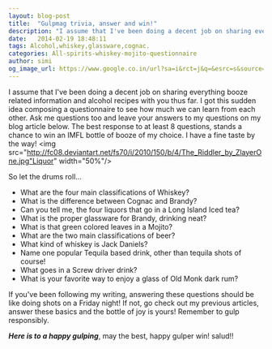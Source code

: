 ```yaml
---
layout: blog-post
title:  "Gulpmag trivia, answer and win!"
description: "I assume that I've been doing a decent job on sharing everything booze related information and alcohol recipes with you thus far. I got this sudden idea composing a questionnaire to see how much  we can learn from each other. Ask me questions too and leave your answers to my questions on my blog article below. The best response to at least 8 questions, stands a chance to win an IMFL bottle of booze of my choice."
date:   2014-02-19 18:48:11
tags: Alcohol,whiskey,glassware,cognac.
categories: All-spirits-whiskey-mojito-questionnaire
author: simi
og_image_url: https://www.google.co.in/url?sa=i&rct=j&q=&esrc=s&source=images&cd=&cad=rja&docid=NJeJW1VT5BgNhM&tbnid=Rr2_wSr1VzWFvM:&ved=0CAUQjRw&url=http%3A%2F%2Fbatman.wikia.com%2Fwiki%2FThe_Riddler_(Jim_Carrey)&ei=SHUEU6GoNMjtrAefh4AQ&psig=AFQjCNElI6PTgRDkkbC8qPntl6oAfS7PGg&ust=1392887378316990
---
```

I assume that I've been doing a decent job on sharing everything booze related information and alcohol recipes with you thus far. I got this sudden idea composing a questionnaire to see how much  we can learn from each other. Ask me questions too and leave your answers to my questions on my blog article below. The best response to at least 8 questions, stands a chance to win an IMFL bottle of booze of my choice. I have a fine taste by the way!
<img src="http://fc08.deviantart.net/fs70/i/2010/150/b/4/The_Riddler_by_ZlayerOne.jpg"Liquor" width="50%"/>

So let the drums roll...

* What are the four main classifications of Whiskey?
* What is the difference between Cognac and Brandy?
* Can you tell me, the four liquors that go in a Long Island Iced tea?
* What is the proper glassware for Brandy, drinking neat?
* What is that green colored leaves in a Mojito?
* What are the two main classifications of beer?
* What kind of whiskey is Jack Daniels?
* Name one popular Tequila based drink, other than tequila shots of course!
* What goes in a Screw driver drink?
* What is your favorite way to enjoy a glass of Old Monk dark rum?

If you've been following my writing, answering these questions should be like doing shots on a Friday night! If not, go check out my previous articles, answer these basics and the bottle of joy is yours! Remember to gulp responsibly.

***Here is to a happy gulping***, may the best, happy gulper win!
salud!! 

